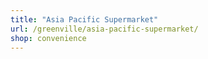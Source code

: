 ```yaml
---
title: "Asia Pacific Supermarket"
url: /greenville/asia-pacific-supermarket/
shop: convenience
---
```

